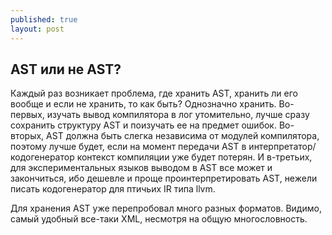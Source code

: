 ```yaml
---
published: true
layout: post
---
```



## AST или не AST?
Каждый раз возникает проблема, где хранить AST, хранить ли его вообще и если не хранить, то как быть?
Однозначно хранить. Во-первых, изучать вывод компилятора в лог утомительно, лучше сразу сохранить структуру AST и поизучать ее на предмет ошибок. Во-вторых, AST должна быть слегка независима от модулей компилятора, поэтому лучше будет, если на момент передачи AST в интерпретатор/кодогенератор контекст компиляции уже будет потерян. И в-третьих, для экспериментальных языков выводом в AST все может и закончиться, ибо дешевле и проще проинтерпретировать AST, нежели писать кодогенератор для птичьих IR типа llvm.

Для хранения AST уже перепробовал много разных форматов. Видимо, самый удобный все-таки XML, несмотря на общую многословность.
